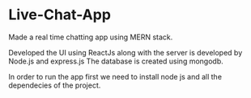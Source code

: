 # Live-Chat-App

Made a real time chatting app using MERN stack.

Developed the UI using ReactJs along with the server is developed by Node.js and express.js
The database is created using mongodb.

In order to run the app first we need to install node js and all the dependecies of the project.

